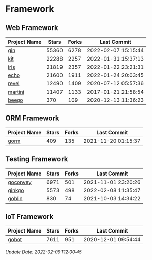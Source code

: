 # Framework

## Web Framework
| Project Name | Stars | Forks | Last Commit |
| ------------ | ----- | ----- | ----------- |
| [gin](https://github.com/gin-gonic/gin) | 55360 | 6278 | 2022-02-07 15:15:44 |
| [kit](https://github.com/go-kit/kit) | 22288 | 2257 | 2022-01-31 15:37:13 |
| [iris](https://github.com/kataras/iris) | 21819 | 2357 | 2022-01-22 23:21:31 |
| [echo](https://github.com/labstack/echo) | 21600 | 1911 | 2022-01-24 20:03:45 |
| [revel](https://github.com/revel/revel) | 12490 | 1409 | 2020-07-12 05:57:36 |
| [martini](https://github.com/go-martini/martini) | 11407 | 1133 | 2017-01-21 21:58:54 |
| [beego](https://github.com/astaxie/beego) | 370 | 109 | 2020-12-13 11:36:23 |

## ORM Framework
| Project Name | Stars | Forks | Last Commit |
| ------------ | ----- | ----- | ----------- |
| [gorm](https://github.com/jinzhu/gorm) | 409 | 135 | 2021-11-20 01:15:37 |

## Testing Framework
| Project Name | Stars | Forks | Last Commit |
| ------------ | ----- | ----- | ----------- |
| [goconvey](https://github.com/smartystreets/goconvey) | 6971 | 501 | 2021-11-01 23:20:26 |
| [ginkgo](https://github.com/onsi/ginkgo) | 5573 | 498 | 2022-02-08 11:35:47 |
| [goblin](https://github.com/franela/goblin) | 830 | 74 | 2021-10-03 14:34:22 |

## IoT Framework
| Project Name | Stars | Forks | Last Commit |
| ------------ | ----- | ----- | ----------- |
| [gobot](https://github.com/hybridgroup/gobot) | 7611 | 951 | 2020-12-01 09:54:44 |

*Update Date: 2022-02-09T12:00:45*